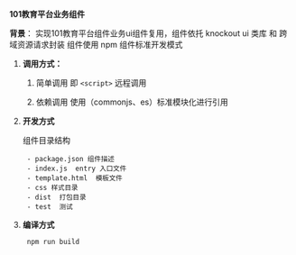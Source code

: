 
**101教育平台业务组件**

**背景**： 实现101教育平台组件业务ui组件复用，组件依托 knockout ui 类库 和 跨域资源请求封装 
组件使用 npm 组件标准开发模式 

1. **调用方式：**

	1.  简单调用  即 `<script>` 远程调用

	2.  依赖调用  使用（commonjs、es）标准模块化进行引用

2. **开发方式**

	组件目录结构 
		
		- package.json 组件描述
		- index.js  entry 入口文件
		- template.html  模板文件
		- css 样式目录
		- dist  打包目录
		- test  测试

3. **编译方式**

		npm run build

